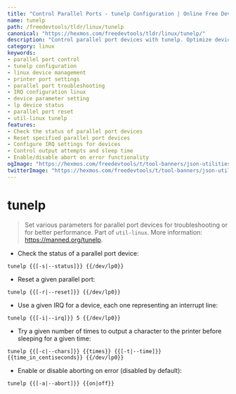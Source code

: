 ```yaml
---
title: "Control Parallel Ports - tunelp Configuration | Online Free DevTools by Hexmos"
name: tunelp
path: /freedevtools/tldr/linux/tunelp
canonical: "https://hexmos.com/freedevtools/tldr/linux/tunelp/"
description: "Control parallel port devices with tunelp. Optimize device performance, troubleshoot issues, and manage IRQ settings. Free online tool, no registration required."
category: linux
keywords:
- parallel port control
- tunelp configuration
- linux device management
- printer port settings
- parallel port troubleshooting
- IRQ configuration linux
- device parameter setting
- lp device status
- parallel port reset
- util-linux tunelp
features:
- Check the status of parallel port devices
- Reset specified parallel port devices
- Configure IRQ settings for devices
- Control output attempts and sleep time
- Enable/disable abort on error functionality
ogImage: "https://hexmos.com/freedevtools/t/tool-banners/json-utilities-banner.png"
twitterImage: "https://hexmos.com/freedevtools/t/tool-banners/json-utilities-banner.png"
---
```


# tunelp

> Set various parameters for parallel port devices for troubleshooting or for better performance.
> Part of `util-linux`.
> More information: <https://manned.org/tunelp>.

- Check the status of a parallel port device:

`tunelp {{[-s|--status]}} {{/dev/lp0}}`

- Reset a given parallel port:

`tunelp {{[-r|--reset]}} {{/dev/lp0}}`

- Use a given IRQ for a device, each one representing an interrupt line:

`tunelp {{[-i|--irq]}} 5 {{/dev/lp0}}`

- Try a given number of times to output a character to the printer before sleeping for a given time:

`tunelp {{[-c|--chars]}} {{times}} {{[-t|--time]}} {{time_in_centiseconds}} {{/dev/lp0}}`

- Enable or disable aborting on error (disabled by default):

`tunelp {{[-a|--abort]}} {{on|off}}`
